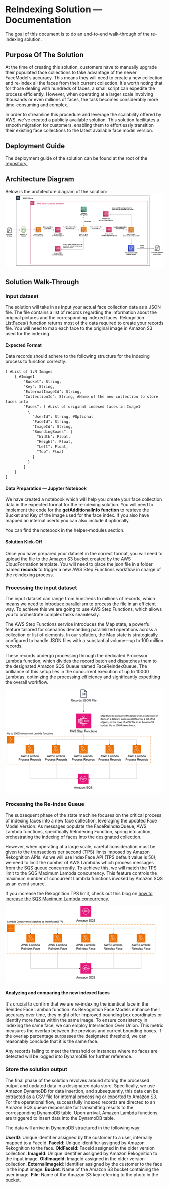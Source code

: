 # ReIndexing Solution — Documentation

The goal of this document is to do an end-to-end walk-through of the re-indexing solution.

## Purpose Of The Solution 

At the time of creating this solution, customers have to manually upgrade their populated face collections to take advantage of the newer FaceModel’s accuracy. This means they will need to create a new collection and re-index all the faces from their current collection. It's worth noting that for those dealing with hundreds of faces, a small script can expedite the process efficiently. However, when operating at a larger scale involving thousands or even millions of faces, the task becomes considerably more time-consuming and complex.

In order to streamline this procedure and leverage the scalability offered by AWS, we've created a publicly available solution. This solution facilitates a smooth migration for customers, enabling them to effortlessly transition their existing face collections to the latest available face model version. 

## Deployment  Guide

The deployment guide of the solution can be found at the root of the [repository.](https://github.com/aws-samples/amazon-rekognition-reindexing-solution) 

## Architecture Diagram

Below is the architecture diagram of the solution: 
![Architecture](../images/architecture.png)
## Solution Walk-Through

### Input dataset

The solution will take in as input your actual face collection data as a JSON file. The file contains a list of records regarding the information about the original pictures and the corresponding indexed faces. Rekognition ListFaces() function returns most of the data required to create your records file. You will need to map each face to the original image in Amazon S3 used for the indexing. 

#### Expected Format

Data records should adhere to the following structure for the indexing process to function correctly:

```
[ #List of 1:N Images
    { #Image1
        "Bucket": String,
        "Key": String,
        "ExternalImageId": String,
        "CollectionId": String, #Name of the new collection to store faces into
        "Faces": [ #List of original indexed faces in Image1
          {                         
            "UserId": String, #Optional
            "FaceId": String,
            "ImageId": String,
            "BoundingBoxes": {
              "Width": Float,
              "Height": Float,
              "Left": Float,
              "Top": Float
            }
          }
        ]
    }
]   
```

#### Data Preparation — Jupyter Notebook

We have created a notebook which will help you create your face collection data in the expected format for the reindexing solution. You will need to implement the code for the **getAdditionalInfo function** to retrieve the Bucket and Key of the image used for the face index. If you also have mapped an internal userId you can also include it optionally.

You can find the notebook in the helper-modules section.

#### Solution Kick-Off

Once you have prepared your dataset in the correct format, you will need to upload the file to the Amazon S3 bucket created by the AWS CloudFormation template. You will need to place the json file in a folder named **records** to trigger a new AWS Step Functions workflow in charge of the reindexing process. 

### Processing the input dataset

The input dataset can range from hundreds to millions of records, which means we need to introduce parallelism to process the file in an efficient way. To achieve this we are going to use AWS Step Functions, which allows you to orchestrate complex tasks seamlessly.

The AWS Step Functions service introduces the Map state, a powerful feature tailored for scenarios demanding parallelized operations across a collection or list of elements. In our solution, the Map state is strategically configured to handle JSON files with a substantial volume—up to 100 million records. 

These records undergo processing through the dedicated Processor Lambda function, which divides the record batch and dispatches them to the designated Amazon SQS Queue named FaceReindexQueue. The brilliance of this setup lies in the concurrent execution of up to 10000 Lambdas, optimizing the processing efficiency and significantly expediting the overall workflow. 

![Architecture](../images/processor.png)
### Processing the Re-index Queue

The subsequent phase of the state machine focuses on the critical process of indexing faces into a new face collection, leveraging the updated Face Model Version. As messages populate the FaceReindexQueue, AWS Lambda functions, specifically ReIndexing Function, spring into action, orchestrating the indexing of faces into the designated collection. 

However, when operating at a large scale, careful consideration must be given to the transactions per second (TPS) limits imposed by Amazon Rekognition APIs. As we will use IndexFace API (TPS default value is 50), we need to limit the number of AWS Lambdas which process messages from the SQS queue concurrently. To achieve this, we will match the TPS limit to the SQS Maximum Lambda concurrency. This feature controls the maximum number of concurrent Lambda functions invoked by Amazon SQS as an event source.

If you increase the Rekognition TPS limit, check out this blog on [how to increase the SQS Maximum Lambda concurrency.](https://aws.amazon.com/blogs/compute/introducing-maximum-concurrency-of-aws-lambda-functions-when-using-amazon-sqs-as-an-event-source/)  

![Architecture](../images/reindexingprocess.png)
#### Analyzing and comparing the new indexed faces

It's crucial to confirm that we are re-indexing the identical face in the Reindex Face Lambda function. As Rekognition Face Models enhance their accuracy over time, they might offer improved bounding box coordinates or identify more faces within the same image. To ensure consistency in indexing the same face, we can employ Intersection Over Union. This metric measures the overlap between the previous and current bounding boxes. If the overlap percentage surpasses the designated threshold, we can reasonably conclude that it is the same face. 

Any records failing to meet the threshold or instances where no faces are detected will be logged into DynamoDB for further reference.


### Store the solution output

The final phase of the solution revolves around storing the processed output and updated data in a designated data store. Specifically, we use Amazon DynamoDB for data insertion, and subsequently, this data can be extracted as a CSV file for internal processing or exported to Amazon S3. For the operational flow, successfully indexed records are directed to an Amazon SQS queue responsible for transmitting results to the corresponding DynamoDB table. Upon arrival, Amazon Lambda functions are triggered to insert data into the DynamoDB table. 

The data will arrive in DynamoDB structured in the following way:

**UserID**: Unique identifier assigned by the customer to a user, internally mapped to a FaceId.
**FaceId**: Unique identifier assigned by Amazon Rekognition to the face.
**OldFaceId**: FaceId assigned in the older version collection.
**ImageId**: Unique identifier assigned by Amazon Rekognition to the input image.
**OldImageId**: ImageId assigned in the older version collection.
**ExternalImageId**: Identifier assigned by the customer to the face in the input image.
**Bucket**: Name of the Amazon S3 bucket containing the user image.
**File**: Name of the Amazon S3 key referring to the photo in the bucket.






























